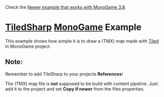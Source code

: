 Check the [Newer example that works with MonoGame 3.8](https://github.com/Temeez/TiledCS-MonoGame-Example).

# [TiledSharp](https://github.com/marshallward/TiledSharp) [MonoGame](https://github.com/mono/MonoGame) Example

This example shows how simple it is to draw a (TMX) map made with [Tiled](http://www.mapeditor.org/) in MonoGame project.

## Note:
Remember to add TileSharp to your projects **References**!

The (TMX) map file is **not** supposed to be build with content pipeline. Just add it to the project and set **Copy if newer** from the files properties.

